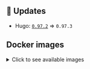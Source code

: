 ## :heartbeat: Updates

* Hugo: [`0.97.2`](https://github.com/klakegg/docker-hugo/releases/tag/0.97.2) => `0.97.3`


## Docker images

<details>
<summary>Click to see available images</summary>

This release is available from Docker Hub as project `klakegg/hugo` with the following tags:

| Alias tags                   | Version specific tags                      |
| ---------------------------- | ------------------------------------------ |
| `busybox`, `latest`          | `0.97.3-busybox`, `0.97.3`                     |
| `busybox-ci`, `ci`           | `0.97.3-busybox-ci`, `0.97.3-ci`               |
| `busybox-onbuild`, `onbuild` | `0.97.3-busybox-onbuild`, `0.97.3-onbuild`     |
| `alpine`                     | `0.97.3-alpine`                              |
| `alpine-ci`                  | `0.97.3-alpine-ci`                           |
| `alpine-onbuild`             | `0.97.3-alpine-onbuild`                      |
| `asciidoctor`                | `0.97.3-asciidoctor`                         |
| `asciidoctor-ci`             | `0.97.3-asciidoctor-ci`                      |
| `asciidoctor-onbuild`        | `0.97.3-asciidoctor-onbuild`                 |
| `pandoc`                     | `0.97.3-pandoc`                              |
| `pandoc-ci`                  | `0.97.3-pandoc-ci`                           |
| `pandoc-onbuild`             | `0.97.3-pandoc-onbuild`                      |
| `ext-alpine`                 | `0.97.3-ext-alpine`                          |
| `ext-alpine-ci`              | `0.97.3-ext-alpine-ci`                       |
| `ext-alpine-onbuild`         | `0.97.3-ext-alpine-onbuild`                  |
| `ext-asciidoctor`            | `0.97.3-ext-asciidoctor`                     |
| `ext-asciidoctor-ci`         | `0.97.3-ext-asciidoctor-ci`                  |
| `ext-asciidoctor-onbuild`    | `0.97.3-ext-asciidoctor-onbuild`             |
| `ext-pandoc`                 | `0.97.3-ext-pandoc`                          |
| `ext-pandoc-ci`              | `0.97.3-ext-pandoc-ci`                       |
| `ext-pandoc-onbuild`         | `0.97.3-ext-pandoc-onbuild`                  |
| `debian`                     | `0.97.3-debian`                              |
| `debian-ci`                  | `0.97.3-debian-ci`                           |
| `debian-onbuild`             | `0.97.3-debian-onbuild`                      |
| `ext-debian`, `ext`, `latest-ext` | `0.97.3-ext-debian`, `0.97.3-ext`         |
| `ext-debian-ci`, `ext-ci`    | `0.97.3-ext-debian-ci`, `0.97.3-ext-ci`        |
| `ext-debian-onbuild`, `ext-onbuild` | `0.97.3-ext-debian-onbuild`, `0.97.3-ext-onbuild` |
| `ubuntu`                     | `0.97.3-ubuntu`                            |
| `ubuntu-ci`                  | `0.97.3-ubuntu-ci`                         |
| `ubuntu-onbuild`             | `0.97.3-ubuntu-onbuild`                    |
| `ext-ubuntu`                 | `0.97.3-ext-ubuntu`                        |
| `ext-ubuntu-ci`              | `0.97.3-ext-ubuntu-ci`                     |
| `ext-ubuntu-onbuild`         | `0.97.3-ext-ubuntu-onbuild`                |
</details>